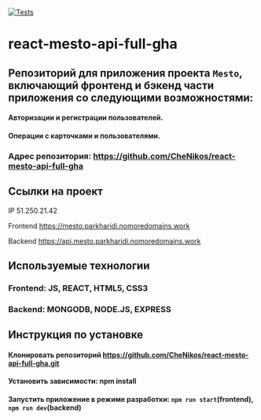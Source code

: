 [![Tests](https://github.com/yandex-praktikum/react-mesto-api-full-gha/actions/workflows/tests.yml/badge.svg)](https://github.com/yandex-praktikum/react-mesto-api-full-gha/actions/workflows/tests.yml)
# react-mesto-api-full-gha
## Репозиторий для приложения проекта `Mesto`, включающий фронтенд и бэкенд части приложения со следующими возможностями: 
#### Авторизации и регистрации пользователей. 
#### Операции с карточками и пользователями.  
  
### Адрес репозитория: https://github.com/CheNikos/react-mesto-api-full-gha

## Ссылки на проект

IP 51.250.21.42

Frontend https://mesto.parkharidi.nomoredomains.work

Backend https://api.mesto.parkharidi.nomoredomains.work

## Используемые технологии

### Frontend: JS, REACT, HTML5, CSS3

### Backend: MONGODB, NODE.JS, EXPRESS

## Инструкция по установке 

#### Клонировать репозиторий https://github.com/CheNikos/react-mesto-api-full-gha.git
#### Установить зависимости: npm install
#### Запустить приложение в режиме разработки: `npm run start`(frontend), `npm run dev`(backend)